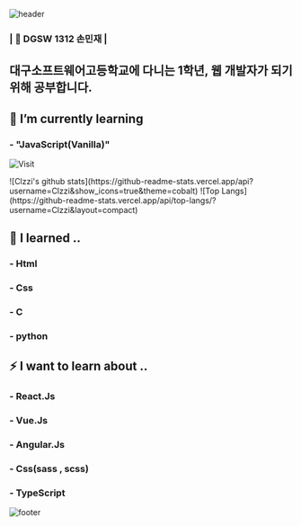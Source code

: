 ![header](https://capsule-render.vercel.app/api?type=wave&color=gradient&height=300&section=header&text=Hi%20there%20👋&fontSize=90)
### | 💜 DGSW 1312 손민재 |
## 대구소프트웨어고등학교에 다니는 1학년, 웹 개발자가 되기위해 공부합니다.
<!--
**Clzzi/Clzzi** is a ✨ _special_ ✨ repository because its `README.md` (this file) appears on your GitHub profile.
- 🔭 I’m currently working on ...
- 🌱 I’m currently learning ...
- 👯 I’m looking to collaborate on ...
- 🤔 I’m looking for help with ...
- 💬 Ask me about ...
- 📫 How to reach me: ...
- 😄 Pronouns: ...
- ⚡ Fun fact: ...
-->

## 🌱 I’m currently learning 
###  - "JavaScript(Vanilla)"

![Visit](https://hits.seeyoufarm.com/api/count/incr/badge.svg?url=https%3A%2F%2Fgithub.com%2FClzzi%2Fhit-counter&count_bg=%237B62C3&title_bg=%239D7EDF&icon=electron.svg&icon_color=%23B890DF&title=Visit&edge_flat=false)

<span>
  ![Clzzi's github stats](https://github-readme-stats.vercel.app/api?username=Clzzi&show_icons=true&theme=cobalt)
  ![Top Langs](https://github-readme-stats.vercel.app/api/top-langs/?username=Clzzi&layout=compact)
</span>

## 🔭 I learned ..
### - Html
### - Css
### - C
### - python

## ⚡ I want to learn about ..
### - React.Js
### - Vue.Js
### - Angular.Js
### - Css(sass , scss)
### - TypeScript
![footer](https://capsule-render.vercel.app/api?section=footer)
